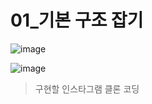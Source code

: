 # 01_기본 구조 잡기

![image](https://user-images.githubusercontent.com/99783474/216743978-26b92c02-3caa-4bb6-8c86-7ddb4a276c2c.png)

![image](https://user-images.githubusercontent.com/99783474/216744009-c3f73c0f-7c65-4399-b233-952063074b1a.png)

> 구현할 인스타그램 클론 코딩



